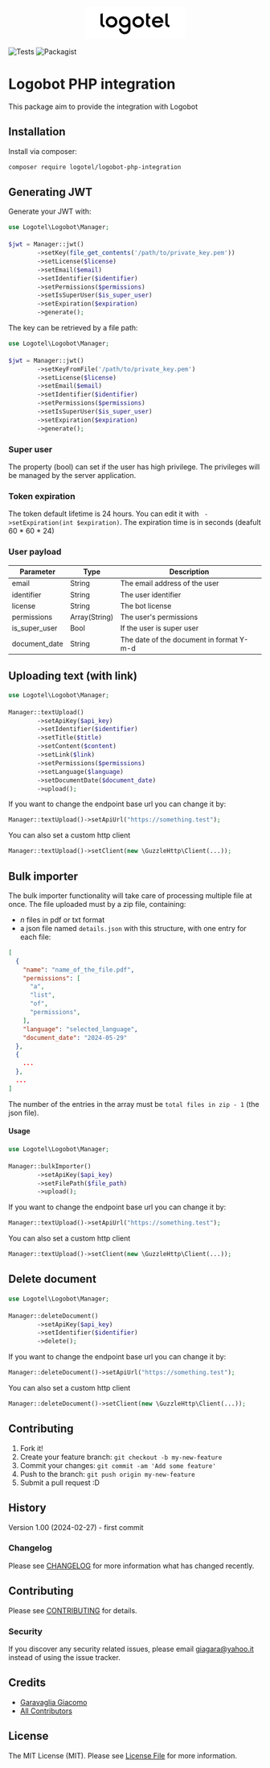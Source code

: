 <p align="center">
    <img src=".art/logotel-logo.png" width="200" alt="Logotel Logo">    
</p>

![Tests](https://github.com/Logotel/logobot-php-integration/actions/workflows/test.yml/badge.svg?branch=main)
![Packagist](https://img.shields.io/packagist/v/logotel/logobot-php-integration.svg)

# Logobot PHP integration
 
This package aim to provide the integration with Logobot
 
## Installation
 
Install via composer:
 
```bash
composer require logotel/logobot-php-integration
```
 
## Generating JWT 

Generate your JWT with:

```php
use Logotel\Logobot\Manager;

$jwt = Manager::jwt()
        ->setKey(file_get_contents('/path/to/private_key.pem'))
        ->setLicense($license)
        ->setEmail($email)
        ->setIdentifier($identifier)
        ->setPermissions($permissions)
        ->setIsSuperUser($is_super_user)
        ->setExpiration($expiration)
        ->generate();
```

The key can be retrieved by a file path:

```php
use Logotel\Logobot\Manager;

$jwt = Manager::jwt()
        ->setKeyFromFile('/path/to/private_key.pem')
        ->setLicense($license)
        ->setEmail($email)
        ->setIdentifier($identifier)
        ->setPermissions($permissions)
        ->setIsSuperUser($is_super_user)
        ->setExpiration($expiration)
        ->generate();
```

### Super user

The property (bool) can set if the user has high privilege. The privileges will be managed by the server application.

### Token expiration

The token default lifetime is 24 hours. You can edit it with ` ->setExpiration(int $expiration)`. The expiration time is in seconds (deafult 60 * 60 * 24)

### User payload

| Parameter      | Type          | Description                              |
|----------------|---------------|------------------------------------------|
| email          | String        | The email address of the user            |
| identifier     | String        | The user identifier                      |
| license        | String        | The bot license                          |
| permissions    | Array(String) | The user's permissions                   |
| is_super_user  | Bool          | If the user is super user                |
| document_date  | String        | The date of the document in format Y-m-d |


## Uploading text (with link)


```php
use Logotel\Logobot\Manager;

Manager::textUpload()
        ->setApiKey($api_key)
        ->setIdentifier($identifier)
        ->setTitle($title)
        ->setContent($content)
        ->setLink($link)
        ->setPermissions($permissions)
        ->setLanguage($language)
        ->setDocumentDate($document_date)
        ->upload();
```

If you want to change the endpoint base url you can change it by:

```php
Manager::textUpload()->setApiUrl("https://something.test");
```

You can also set a custom http client

```php
Manager::textUpload()->setClient(new \GuzzleHttp\Client(...));
```

## Bulk importer

The bulk importer functionality will take care of processing multiple file at once. The file uploaded must by a zip file, containing:
- <i>n</i> files in pdf or txt format
- a json file named `details.json` with this structure, with one entry for each file:
```json
[
  {
    "name": "name_of_the_file.pdf",
    "permissions": [
      "a",
      "list",
      "of",
      "permissions",
    ],
    "language": "selected_language",
    "document_date": "2024-05-29"
  },
  {
    ...
  },
  ...
]
```

The number of the entries in the array must be `total files in zip - 1` (the json file).

#### Usage

```php
use Logotel\Logobot\Manager;

Manager::bulkImporter()
        ->setApiKey($api_key)
        ->setFilePath($file_path)
        ->upload();
```

If you want to change the endpoint base url you can change it by:

```php
Manager::textUpload()->setApiUrl("https://something.test");
```

You can also set a custom http client

```php
Manager::textUpload()->setClient(new \GuzzleHttp\Client(...));
```

## Delete document

```php
use Logotel\Logobot\Manager;

Manager::deleteDocument()
        ->setApiKey($api_key)
        ->setIdentifier($identifier)
        ->delete();
```

If you want to change the endpoint base url you can change it by:

```php
Manager::deleteDocument()->setApiUrl("https://something.test");
```

You can also set a custom http client

```php
Manager::deleteDocument()->setClient(new \GuzzleHttp\Client(...));
```

## Contributing
 
1. Fork it!
2. Create your feature branch: `git checkout -b my-new-feature`
3. Commit your changes: `git commit -am 'Add some feature'`
4. Push to the branch: `git push origin my-new-feature`
5. Submit a pull request :D
 
## History
 
Version 1.00 (2024-02-27) - first commit

### Changelog

Please see [CHANGELOG](CHANGELOG.md) for more information what has changed recently.

## Contributing

Please see [CONTRIBUTING](CONTRIBUTING.md) for details.

### Security

If you discover any security related issues, please email giagara@yahoo.it instead of using the issue tracker.

## Credits

-   [Garavaglia Giacomo](https://github.com/giagara)
-   [All Contributors](../../contributors)

## License

The MIT License (MIT). Please see [License File](LICENSE.md) for more information.

